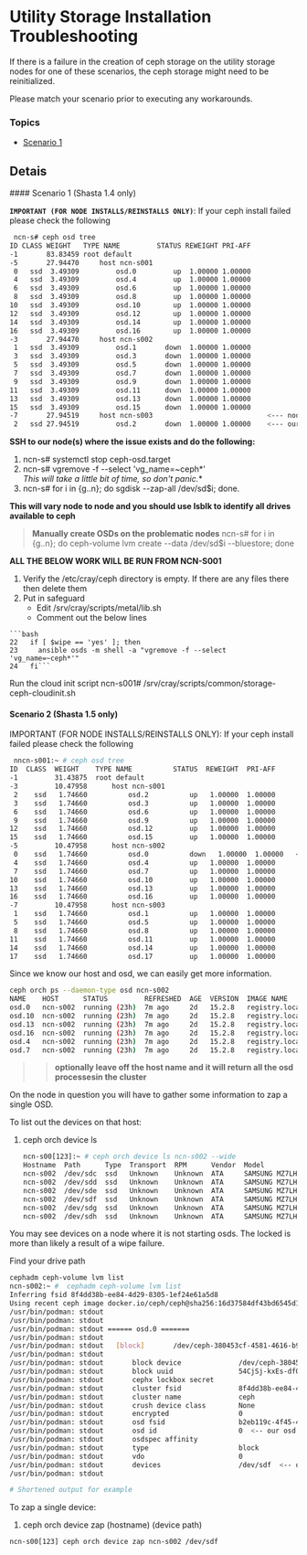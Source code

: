# Utility Storage Installation Troubleshooting

If there is a failure in the creation of ceph storage on the utility storage nodes for one of these scenarios,
the ceph storage might need to be reinitialized.

Please match your scenario prior to executing any workarounds.

### Topics

* [Scenario 1](#scenario-1)

## Detais

<a name="scenario-1">
#### Scenario 1  (Shasta 1.4 only)

**`IMPORTANT (FOR NODE INSTALLS/REINSTALLS ONLY)`**: If your ceph install failed please check the following

```bash
 ncn-s# ceph osd tree
ID CLASS WEIGHT   TYPE NAME         STATUS REWEIGHT PRI-AFF
-1       83.83459 root default
-5       27.94470     host ncn-s001
 0   ssd  3.49309         osd.0         up  1.00000 1.00000
 4   ssd  3.49309         osd.4         up  1.00000 1.00000
 6   ssd  3.49309         osd.6         up  1.00000 1.00000
 8   ssd  3.49309         osd.8         up  1.00000 1.00000
10   ssd  3.49309         osd.10        up  1.00000 1.00000
12   ssd  3.49309         osd.12        up  1.00000 1.00000
14   ssd  3.49309         osd.14        up  1.00000 1.00000
16   ssd  3.49309         osd.16        up  1.00000 1.00000
-3       27.94470     host ncn-s002
 1   ssd  3.49309         osd.1       down  1.00000 1.00000
 3   ssd  3.49309         osd.3       down  1.00000 1.00000
 5   ssd  3.49309         osd.5       down  1.00000 1.00000
 7   ssd  3.49309         osd.7       down  1.00000 1.00000
 9   ssd  3.49309         osd.9       down  1.00000 1.00000
11   ssd  3.49309         osd.11      down  1.00000 1.00000
13   ssd  3.49309         osd.13      down  1.00000 1.00000
15   ssd  3.49309         osd.15      down  1.00000 1.00000
-7       27.94519     host ncn-s003                            <--- node where our issue exists
 2   ssd 27.94519         osd.2       down  1.00000 1.00000    <--- our problematic VG.  

```

   **SSH to our node(s) where the issue exists and do the following:**

   1. ncn-s# systemctl stop ceph-osd.target
   2. ncn-s# vgremove -f --select 'vg_name=~ceph*'  
   *This will take a little bit of time, so don't panic.**
   3. ncn-s# for i in {g..n}; do sgdisk --zap-all /dev/sd$i; done.

   **This will vary node to node and you should use lsblk to identify all drives available to ceph**

   >**Manually create OSDs on the problematic nodes**
   >ncn-s# for i in {g..n}; do ceph-volume lvm create --data /dev/sd$i  --bluestore; done

   **ALL THE BELOW WORK WILL BE RUN FROM NCN-S001**

   1. Verify the /etc/cray/ceph directory is empty.  If there are any files there then delete them
   2. Put in safeguard
        * Edit /srv/cray/scripts/metal/lib.sh
       * Comment out the below lines

    ```bash
    22   if [ $wipe == 'yes' ]; then
    23     ansible osds -m shell -a "vgremove -f --select 'vg_name=~ceph*'"
    24   fi```

   Run the cloud init script
   ncn-s001# /srv/cray/scripts/common/storage-ceph-cloudinit.sh

#### Scenario 2  (Shasta 1.5 only)

IMPORTANT (FOR NODE INSTALLS/REINSTALLS ONLY): If your ceph install failed please check the following

```bash
 nncn-s001:~ # ceph osd tree
ID  CLASS  WEIGHT    TYPE NAME          STATUS  REWEIGHT  PRI-AFF
-1         31.43875  root default
-3         10.47958      host ncn-s001
 2    ssd   1.74660          osd.2          up   1.00000  1.00000
 3    ssd   1.74660          osd.3          up   1.00000  1.00000
 6    ssd   1.74660          osd.6          up   1.00000  1.00000
 9    ssd   1.74660          osd.9          up   1.00000  1.00000
12    ssd   1.74660          osd.12         up   1.00000  1.00000
15    ssd   1.74660          osd.15         up   1.00000  1.00000
-5         10.47958      host ncn-s002
 0    ssd   1.74660          osd.0          down   1.00000  1.00000   <-- our bad OSD
 4    ssd   1.74660          osd.4          up   1.00000  1.00000
 7    ssd   1.74660          osd.7          up   1.00000  1.00000
10    ssd   1.74660          osd.10         up   1.00000  1.00000
13    ssd   1.74660          osd.13         up   1.00000  1.00000
16    ssd   1.74660          osd.16         up   1.00000  1.00000
-7         10.47958      host ncn-s003
 1    ssd   1.74660          osd.1          up   1.00000  1.00000
 5    ssd   1.74660          osd.5          up   1.00000  1.00000
 8    ssd   1.74660          osd.8          up   1.00000  1.00000
11    ssd   1.74660          osd.11         up   1.00000  1.00000
14    ssd   1.74660          osd.14         up   1.00000  1.00000
17    ssd   1.74660          osd.17         up   1.00000  1.00000
```


Since we know our host and osd, we can easily get more information.

```bash
ceph orch ps --daemon-type osd ncn-s002
NAME    HOST      STATUS         REFRESHED  AGE  VERSION  IMAGE NAME                        IMAGE ID      CONTAINER ID
osd.0   ncn-s002  running (23h)  7m ago     2d   15.2.8   registry.local/ceph/ceph:v15.2.8  5553b0cb212c  98859a09a946
osd.10  ncn-s002  running (23h)  7m ago     2d   15.2.8   registry.local/ceph/ceph:v15.2.8  5553b0cb212c  808162b421b8
osd.13  ncn-s002  running (23h)  7m ago     2d   15.2.8   registry.local/ceph/ceph:v15.2.8  5553b0cb212c  594d6fd03361
osd.16  ncn-s002  running (23h)  7m ago     2d   15.2.8   registry.local/ceph/ceph:v15.2.8  5553b0cb212c  726295e3625f
osd.4   ncn-s002  running (23h)  7m ago     2d   15.2.8   registry.local/ceph/ceph:v15.2.8  5553b0cb212c  ee1987d99e5a
osd.7   ncn-s002  running (23h)  7m ago     2d   15.2.8   registry.local/ceph/ceph:v15.2.8  5553b0cb212c  78a89eaef92a
```

>>**optionally leave off the host name and it will return all the osd processesin the cluster**

On the node in question you will have to gather some information to zap a single OSD.


To list out the devices on that host:
1. ceph orch device ls <hostname>


   ```bash
   ncn-s00[123]:~ # ceph orch device ls ncn-s002 --wide
   Hostname  Path      Type  Transport  RPM      Vendor  Model             Serial          Size   Health   Ident  Fault  Available  Reject Reasons
   ncn-s002  /dev/sdc  ssd   Unknown    Unknown  ATA     SAMSUNG MZ7LH1T9  S455NY0M811867  1920G  Unknown  N/A    N/A    No         locked, LVM detected, Insufficient space (<10 extents) on vgs
   ncn-s002  /dev/sdd  ssd   Unknown    Unknown  ATA     SAMSUNG MZ7LH1T9  S455NY0M812407  1920G  Unknown  N/A    N/A    No         locked, LVM detected, Insufficient space (<10 extents) on vgs
   ncn-s002  /dev/sde  ssd   Unknown    Unknown  ATA     SAMSUNG MZ7LH1T9  S455NY0M812406  1920G  Unknown  N/A    N/A    No         locked, LVM detected, Insufficient space (<10 extents) on vgs
   ncn-s002  /dev/sdf  ssd   Unknown    Unknown  ATA     SAMSUNG MZ7LH1T9  S455NY0M812405  1920G  Unknown  N/A    N/A    No         locked, LVM detected, Insufficient space (<10 extents) on vgs
   ncn-s002  /dev/sdg  ssd   Unknown    Unknown  ATA     SAMSUNG MZ7LH1T9  S455NY0M811921  1920G  Unknown  N/A    N/A    No         locked, LVM detected, Insufficient space (<10 extents) on vgs
   ncn-s002  /dev/sdh  ssd   Unknown    Unknown  ATA     SAMSUNG MZ7LH1T9  S455NY0M811873  1920G  Unknown  N/A    N/A    No         locked, LVM detected, Insufficient space (<10 extents) on vgs
   ```

You may see devices on a node where it is not starting osds.  The locked is more than likely a result of a wipe failure.

Find your drive path

```bash
cephadm ceph-volume lvm list
ncn-s002:~ #  cephadm ceph-volume lvm list
Inferring fsid 8f4dd38b-ee84-4d29-8305-1ef24e61a5d8
Using recent ceph image docker.io/ceph/ceph@sha256:16d37584df43bd6545d16e5aeba527de7d6ac3da3ca7b882384839d2d86acc7d
/usr/bin/podman: stdout
/usr/bin/podman: stdout
/usr/bin/podman: stdout ====== osd.0 =======
/usr/bin/podman: stdout
/usr/bin/podman: stdout   [block]       /dev/ceph-380453cf-4581-4616-b95e-30a8743bece0/osd-data-59bcf0c9-5867-41c3-8e40-2e99232cf8e9
/usr/bin/podman: stdout
/usr/bin/podman: stdout       block device              /dev/ceph-380453cf-4581-4616-b95e-30a8743bece0/osd-data-59bcf0c9-5867-41c3-8e40-2e99232cf8e9
/usr/bin/podman: stdout       block uuid                54CjSj-kxEs-df0N-13Vs-miIF-g2KH-sX2UMQ
/usr/bin/podman: stdout       cephx lockbox secret
/usr/bin/podman: stdout       cluster fsid              8f4dd38b-ee84-4d29-8305-1ef24e61a5d8
/usr/bin/podman: stdout       cluster name              ceph
/usr/bin/podman: stdout       crush device class        None
/usr/bin/podman: stdout       encrypted                 0
/usr/bin/podman: stdout       osd fsid                  b2eb119c-4f45-430b-96b0-bad9e8b9aca6
/usr/bin/podman: stdout       osd id                    0  <-- our osd number
/usr/bin/podman: stdout       osdspec affinity
/usr/bin/podman: stdout       type                      block
/usr/bin/podman: stdout       vdo                       0
/usr/bin/podman: stdout       devices                   /dev/sdf  <-- our path
/usr/bin/podman: stdout

# Shortened output for example
```

To zap a single device:
1. ceph orch device zap (hostname) (device path)

```bash
ncn-s00[123] ceph orch device zap ncn-s002 /dev/sdf
```
